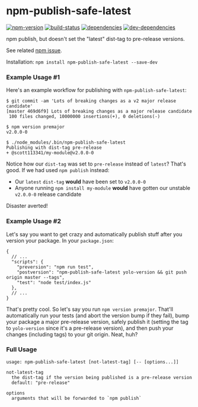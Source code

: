# npm-publish-safe-latest

[![npm-version][npm-version-badge]][npm-version-href]
[![build-status][build-status-badge]][build-status-href]
[![dependencies][dependencies-badge]][dependencies-href]
[![dev-dependencies][dev-dependencies-badge]][dev-dependencies-href]


npm publish, but doesn't set the "latest" dist-tag to pre-release versions.

See related [npm issue](https://github.com/npm/npm/issues/13248).

Installation: `npm install npm-publish-safe-latest --save-dev`


### Example Usage #1

Here's an example workflow for publishing with `npm-publish-safe-latest`:

```text
$ git commit -am 'Lots of breaking changes as a v2 major release candidate'
[master 469d6f9] Lots of breaking changes as a major release candidate
 100 files changed, 10000000 insertions(+), 0 deletions(-)

$ npm version premajor
v2.0.0-0

$ ./node_modules/.bin/npm-publish-safe-latest
Publishing with dist-tag pre-release
+ @scott113341/my-module@v2.0.0-0
```

Notice how our `dist-tag` was set to `pre-release` instead of `latest`?  That's good.  If we had used `npm publish` instead:

* Our `latest` `dist-tag` **would** have been set to `v2.0.0-0`
* Anyone running `npm install my-module` **would** have gotten our unstable `v2.0.0-0` release candidate

Disaster averted!


### Example Usage #2

Let's say you want to get crazy and automatically publish stuff after you version your package.  In your `package.json`:

```text
{
  // ...
  "scripts": {
    "preversion": "npm run test",
    "postversion": "npm-publish-safe-latest yolo-version && git push origin master --tags",
    "test": "node test/index.js"
  },
  // ...
}
```

That's pretty cool.  So let's say you run `npm version premajor`.  That'll automatically run your tests (and abort the version bump if they fail), bump your package a major pre-release version, safely publish it (setting the tag to `yolo-version` since it's a pre-release version), and then push your changes (including tags) to your git origin.  Neat, huh?


### Full Usage

```usage
usage: npm-publish-safe-latest [not-latest-tag] [-- [options...]]

not-latest-tag
  the dist-tag if the version being published is a pre-release version
  default: "pre-release"

options
  arguments that will be forwarded to `npm publish`
```


[npm-version-badge]: https://img.shields.io/npm/v/npm-publish-safe-latest.svg?style=flat-square
[npm-version-href]: https://www.npmjs.com/package/npm-publish-safe-latest

[build-status-badge]: https://img.shields.io/travis/scott113341/npm-publish-safe-latest/master.svg?style=flat-square
[build-status-href]: https://travis-ci.org/scott113341/npm-publish-safe-latest/branches

[dependencies-badge]: https://img.shields.io/david/scott113341/npm-publish-safe-latest/master.svg?style=flat-square
[dependencies-href]: https://david-dm.org/scott113341/npm-publish-safe-latest/master#info=dependencies

[dev-dependencies-badge]: https://img.shields.io/david/dev/scott113341/npm-publish-safe-latest/master.svg?style=flat-square
[dev-dependencies-href]: https://david-dm.org/scott113341/npm-publish-safe-latest/master#info=devDependencies
